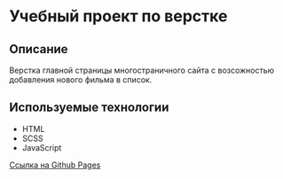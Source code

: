 # Учебный проект по верстке

## Описание

Верстка главной страницы многостраничного сайта с возсожностью добавления нового фильма в список.

## Используемые технологии

* HTML
* SCSS
* JavaScript

[Ссылка на Github Pages]()
